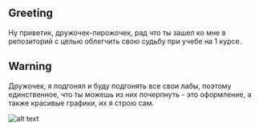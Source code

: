 ## Greeting
Ну приветик, дружочек-пирожочек, рад что ты зашел ко мне в репозиторий с целью облегчить свою судьбу при учебе на 1 курсе. 
## Warning
Дружочек, я подгонял и буду подгонять все свои лабы, поэтому единственное, что ты можешь из них почерпнуть - это оформление, а также красивые графики, их я строю сам.

![alt text](https://animecorner.me/wp-content/uploads/2022/02/mt1.jpg)
